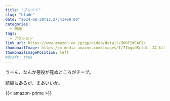 ```yaml
---
title: "ブレイド"
slug: "blade"
date: "2024-08-30T13:27:41+09:00"
categories:
  - 映画
tags:
  - アクション
link_url: https://www.amazon.co.jp/gp/video/detail/B00FIWCAFI/
thumbnailImage: https://m.media-amazon.com/images/I/71bgvdKcldL._AC_UL320_.jpg
thumbnailImagePosition: left
#draft: true
---
```

うーん、なんか悪役が死ぬところがチープ。
<!--more-->
続編もあるが、まあいいか。

{{< amazon-prime >}}
